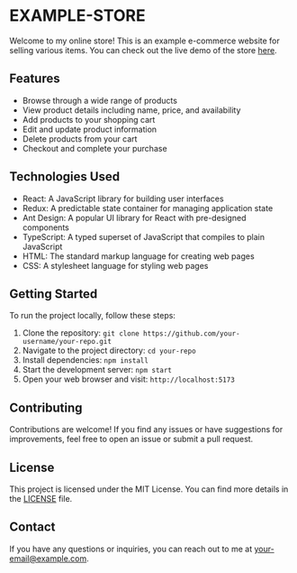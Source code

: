 # EXAMPLE-STORE 

Welcome to my online store! This is an example e-commerce website for selling various items. You can check out the live demo of the store [here](https://www.example-store.com).

## Features

- Browse through a wide range of products
- View product details including name, price, and availability
- Add products to your shopping cart
- Edit and update product information
- Delete products from your cart
- Checkout and complete your purchase

## Technologies Used

- React: A JavaScript library for building user interfaces
- Redux: A predictable state container for managing application state
- Ant Design: A popular UI library for React with pre-designed components
- TypeScript: A typed superset of JavaScript that compiles to plain JavaScript
- HTML: The standard markup language for creating web pages
- CSS: A stylesheet language for styling web pages

## Getting Started

To run the project locally, follow these steps:

1. Clone the repository: `git clone https://github.com/your-username/your-repo.git`
2. Navigate to the project directory: `cd your-repo`
3. Install dependencies: `npm install`
4. Start the development server: `npm start`
5. Open your web browser and visit: `http://localhost:5173`

## Contributing

Contributions are welcome! If you find any issues or have suggestions for improvements, feel free to open an issue or submit a pull request.

## License

This project is licensed under the MIT License. You can find more details in the [LICENSE](LICENSE) file.

## Contact

If you have any questions or inquiries, you can reach out to me at [your-email@example.com](mailto:your-email@example.com).

